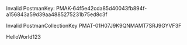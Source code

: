 Invalid PostmanKey: PMAK-64f5e42cda85d40043fb894f-a156843a59d39aa4885275231b75ed8c3f

Invalid PostmanCollectionKey PMAT-01H07J9K9QNMAMT7SRJ9GYVF3F

HelloWorld123


